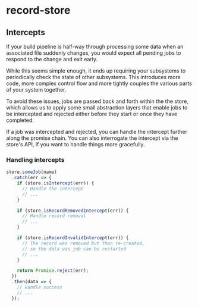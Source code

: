record-store
============




Intercepts
----------

If your build pipeline is half-way through processing some data when an
associated file suddenly changes, you would expect all pending jobs to respond
to the change and exit early.

While this seems simple enough, it ends up requiring your subsystems to
periodically check the state of other subsystems. This introduces more code,
more complex control flow and more tightly couples the various parts of your
system together.

To avoid these issues, jobs are passed back and forth within the the store,
which allows us to apply some small abstraction layers that enable jobs to be
intercepted and rejected either before they start or once they have completed.

If a job was intercepted and rejected, you can handle the intercept further
along the promise chain. You can also interrogate the intercept via the
store's API, if you want to handle things more gracefully.


### Handling intercepts

```js
store.someJob(name)
  .catch(err => {
    if (store.isIntercept(err)) {
      // Handle the intercept
      // ...
    }

    if (store.isRecordRemovedIntercept(err)) {
      // Handle record removal
      // ...
    }

    if (store.isRecordInvalidIntercept(err)) {
      // The record was removed but then re-created,
      // so the data was job can be restarted
      // ...
    }

    return Promise.reject(err);
  })
  .then(data => {
    // Handle success
    // ...
  });
```